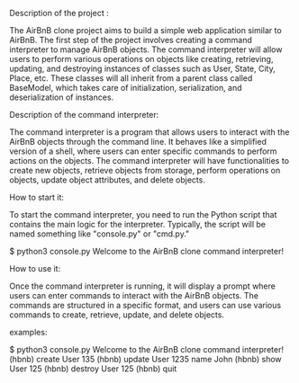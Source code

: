 Description of the project :

The AirBnB clone project aims to build a simple web application similar to AirBnB. The first step of the project involves creating a command interpreter to manage AirBnB objects. The command interpreter will allow users to perform various operations on objects like creating, retrieving, updating, and destroying instances of classes such as User, State, City, Place, etc. These classes will all inherit from a parent class called BaseModel, which takes care of initialization, serialization, and deserialization of instances.

Description of the command interpreter:

The command interpreter is a program that allows users to interact with the AirBnB objects through the command line. It behaves like a simplified version of a shell, where users can enter specific commands to perform actions on the objects. The command interpreter will have functionalities to create new objects, retrieve objects from storage, perform operations on objects, update object attributes, and delete objects.

How to start it:

To start the command interpreter, you need to run the Python script that contains the main logic for the interpreter. Typically, the script will be named something like "console.py" or "cmd.py."

$ python3 console.py Welcome to the AirBnB clone command interpreter!

How to use it:

Once the command interpreter is running, it will display a prompt where users can enter commands to interact with the AirBnB objects. The commands are structured in a specific format, and users can use various commands to create, retrieve, update, and delete objects.

examples:

$ python3 console.py Welcome to the AirBnB clone command interpreter! (hbnb) create User 135 (hbnb) update User 1235 name John (hbnb) show User 125 (hbnb) destroy User 125 (hbnb) quit

